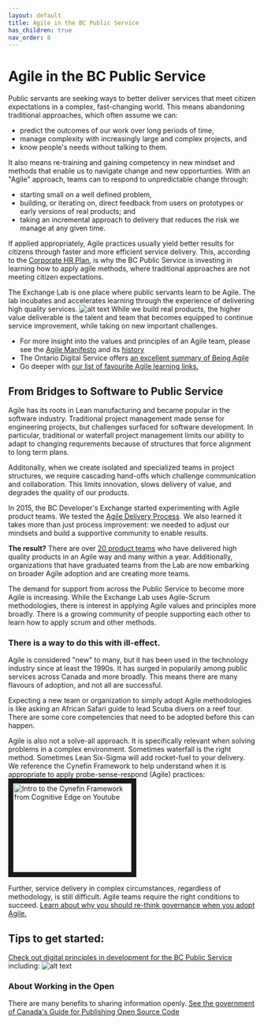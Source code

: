 ```yaml
---
layout: default
title: Agile in the BC Public Service
has_children: true
nav_order: 8
---
```


# Agile in the BC Public Service

Public servants are seeking ways to better deliver services that meet citizen expectations in a complex, fast-changing world. This means abandoning traditional approaches, which often assume we can:

* predict the outcomes of our work over long periods of time, 
* manage complexity with increasingly large and complex projects, and 
* know people's needs without talking to them. 

It also means re-training and gaining competency in new mindset and methods that enable us to navigate change and new opportunties. With  an "Agile" approach, teams can to respond to unpredictable change through:

* starting small on a well defined problem,
* building, or iterating on, direct feedback from users on prototypes or early versions of real products; and
* taking an incremental approach to delivery that reduces the risk we manage at any given time.

If applied appropriately, Agile practices usually yield better results for citizens through faster and more efficient service delivery. This, according to the [Corporate HR Plan](https://www2.gov.bc.ca/assets/gov/careers/forms-tools/all-employees/corporate_plan_where_ideas_work.pdf "Corporate HR Plan"), is why the BC Public Service is investing in learning how to apply agile methods, where traditional approaches are not meeting citizen expectations.

The Exchange Lab is one place where public servants learn to be Agile. The lab incubates and accelerates learning through the experience of delivering high quality services. 
![alt text](https://github.com/bcgov/ExchangeLabOps/blob/heather-feb26/docs/assets/images/2020-02_BCdevExchange_Flywheel.png "The Flywheel that drives momentum at the BCDevExchange.")
While we build real products, the higher value deliverable is the talent and team that becomes equipped to continue service improvement, while taking on new important challenges.

* For more insight into the values and principles of an Agile team, please see the [Agile Manifesto](http://agilemanifesto.org "Agile Manifesto") and its [history](https://agilemanifesto.org/history.html "History of the Manifesto")
* The Ontario Digital Service offers [an excellent summary of Being Agile](https://www.ontario.ca/page/being-agile-ontario-public-service)
* Go deeper with [our list of favourite Agile learning links.](https://bcgov.github.io/ExchangeLabOps/Lab-Learning-Programs/Learning-Links.html)
  
## From Bridges to Software to Public Service

Agile has its roots in Lean manufacturing and became popular in the software industry. Traditional project management made sense for engineering projects, but challenges surfaced for software development. In particular,  traditional or waterfall project management limits our ability to adapt to changing requrements because of structures that force alignment to long term plans. 

Additonally, when we create isolated and specialized teams in project structures, we require cascading hand-offs which challenge communication and collaboration. This limits innovation, slows delivery of value, and degrades the quality of our products.

In 2015, the BC Developer's Exchange started experimenting with Agile product teams. We tested the [Agile Delivery Process](https://developer.gov.bc.ca/Agile-Delivery-Journey?intention=LOGIN#error=login_required "Agile Delivery Process"). We also learned it takes more than just process improvement: we needed to adjust our mindsets and build a supportive community to enable results.

**The result?** There are over [20 product teams](https://bcgov.github.io/ExchangeLabOps/Resident-Teams/README.html) who have delivered high quality products in an Agile way and many within a year. Additionally, organizations that have graduated teams from the Lab are now embarking on broader Agile adoption and are creating more teams.

The demand for support from across the Public Service to become more Agile is increasing. While the Exchange Lab uses Agile-Scrum methodologies, there is interest in applying Agile values and principles more broadly. There is a growing community of people supporting each other to learn how to apply scrum and other methods.

### There is a way to do this with ill-effect.

Agile is considered "new" to many, but it has been used in the technology industry since at least the 1990s. It has surged in popularily among public services across Canada and more broadly. This means there are many flavours of adoption, and not all are successful.

Expecting a new team or organization to simply adopt Agile methodologies is like asking an African Safari guide to lead Scuba divers on a reef tour. There are some core competencies that need to be adopted before this can happen. 

Agile is also not a solve-all approach. It is specifically relevant when solving problems in a complex environment. Sometimes waterfall is the right method. Sometimes Lean Six-Sigma will add rocket-fuel to your delivery. We reference the Cynefin Framework to help understand when it is appropriate to apply probe-sense-respond (Agile) practices:
<a href="http://www.youtube.com/watch?feature=player_embedded&v=N7oz366X0-8" target="_blank"><img src="http://img.youtube.com/vi/N7oz366X0-8/0.jpg" 
alt="Intro to the Cynefin Framework from Cognitive Edge on Youtube" width="240" height="180" border="10" /></a>

Further, service delivery in complex circumstances, regardless of methodology, is still difficult. Agile teams require the right conditions to succeed. [Learn about why you should re-think governance when you adopt Agile.](https://bcgov.github.io/ExchangeLabOps/Agile-in-the-BCPS/governance/README.html)

## Tips to get started:
[Check out digital principles in development for the BC Public Service](https://github.com/bcgov/digital-principles "Digital Principles in the BCGov Github") including:
![alt text](https://github.com/bcgov/ExchangeLabOps/blob/heather-feb26/docs/assets/images/2020-02_Draft-digital-principles.png "BC's Draft Digital Principles Slide")

### About Working in the Open
There are many benefits to sharing information openly. [See the government of Canada's Guide for Publishing Open Source Code](https://www.canada.ca/en/government/system/digital-government/open-source-software/guide-for-publishing-open-source-code.html)


